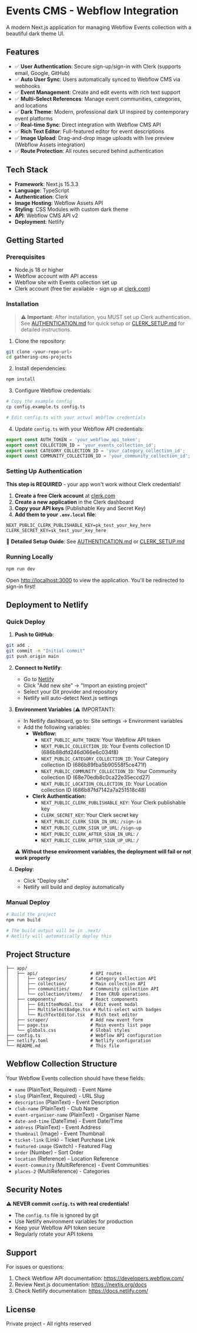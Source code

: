 # Events CMS - Webflow Integration

A modern Next.js application for managing Webflow Events collection with a beautiful dark theme UI.

## Features

- ✅ **User Authentication**: Secure sign-up/sign-in with Clerk (supports email, Google, GitHub)
- ✅ **Auto User Sync**: Users automatically synced to Webflow CMS via webhooks
- ✅ **Event Management**: Create and edit events with rich text support
- ✅ **Multi-Select References**: Manage event communities, categories, and locations
- ✅ **Dark Theme**: Modern, professional dark UI inspired by contemporary event platforms
- ✅ **Real-time Sync**: Direct integration with Webflow CMS API
- ✅ **Rich Text Editor**: Full-featured editor for event descriptions
- ✅ **Image Upload**: Drag-and-drop image uploads with live preview (Webflow Assets integration)
- ✅ **Route Protection**: All routes secured behind authentication

## Tech Stack

- **Framework**: Next.js 15.3.3
- **Language**: TypeScript
- **Authentication**: Clerk
- **Image Hosting**: Webflow Assets API
- **Styling**: CSS Modules with custom dark theme
- **API**: Webflow CMS API v2
- **Deployment**: Netlify

## Getting Started

### Prerequisites

- Node.js 18 or higher
- Webflow account with API access
- Webflow site with Events collection set up
- Clerk account (free tier available - sign up at [clerk.com](https://clerk.com))

### Installation

> **⚠️ Important**: After installation, you MUST set up Clerk authentication. See [AUTHENTICATION.md](./AUTHENTICATION.md) for quick setup or [CLERK_SETUP.md](./CLERK_SETUP.md) for detailed instructions.

1. Clone the repository:
```bash
git clone <your-repo-url>
cd gathering-cms-projects
```

2. Install dependencies:
```bash
npm install
```

3. Configure Webflow credentials:
```bash
# Copy the example config
cp config.example.ts config.ts

# Edit config.ts with your actual Webflow credentials
```

4. Update `config.ts` with your Webflow API credentials:
```typescript
export const AUTH_TOKEN = 'your_webflow_api_token';
export const COLLECTION_ID = 'your_events_collection_id';
export const CATEGORY_COLLECTION_ID = 'your_category_collection_id';
export const COMMUNITY_COLLECTION_ID = 'your_community_collection_id';
```

### Setting Up Authentication

**This step is REQUIRED** - your app won't work without Clerk credentials!

1. **Create a free Clerk account** at [clerk.com](https://clerk.com)
2. **Create a new application** in the Clerk dashboard
3. **Copy your API keys** (Publishable Key and Secret Key)
4. **Add them to your `.env.local` file**:

```env
NEXT_PUBLIC_CLERK_PUBLISHABLE_KEY=pk_test_your_key_here
CLERK_SECRET_KEY=sk_test_your_key_here
```

📖 **Detailed Setup Guide**: See [AUTHENTICATION.md](./AUTHENTICATION.md) or [CLERK_SETUP.md](./CLERK_SETUP.md)

### Running Locally

```bash
npm run dev
```

Open [http://localhost:3000](http://localhost:3000) to view the application. You'll be redirected to sign-in first!

## Deployment to Netlify

### Quick Deploy

1. **Push to GitHub**:
```bash
git add .
git commit -m "Initial commit"
git push origin main
```

2. **Connect to Netlify**:
   - Go to [Netlify](https://app.netlify.com)
   - Click "Add new site" → "Import an existing project"
   - Select your Git provider and repository
   - Netlify will auto-detect Next.js settings

3. **Environment Variables** (⚠️ IMPORTANT):
   - In Netlify dashboard, go to: Site settings → Environment variables
   - Add the following variables:
     - **Webflow:**
       - `NEXT_PUBLIC_AUTH_TOKEN`: Your Webflow API token
       - `NEXT_PUBLIC_COLLECTION_ID`: Your Events collection ID (686b88dfd246d066e6c034f8)
       - `NEXT_PUBLIC_CATEGORY_COLLECTION_ID`: Your Category collection ID (686b89fba5b90558f5ce471f)
       - `NEXT_PUBLIC_COMMUNITY_COLLECTION_ID`: Your Community collection ID (68e70edb8c0ca22e35eccd27)
       - `NEXT_PUBLIC_LOCATION_COLLECTION_ID`: Your Location collection ID (686b87fd7142a7a251518c48)
     - **Clerk Authentication:**
       - `NEXT_PUBLIC_CLERK_PUBLISHABLE_KEY`: Your Clerk publishable key
       - `CLERK_SECRET_KEY`: Your Clerk secret key
       - `NEXT_PUBLIC_CLERK_SIGN_IN_URL`: `/sign-in`
       - `NEXT_PUBLIC_CLERK_SIGN_UP_URL`: `/sign-up`
       - `NEXT_PUBLIC_CLERK_AFTER_SIGN_IN_URL`: `/`
       - `NEXT_PUBLIC_CLERK_AFTER_SIGN_UP_URL`: `/`
   
   ⚠️ **Without these environment variables, the deployment will fail or not work properly**

4. **Deploy**:
   - Click "Deploy site"
   - Netlify will build and deploy automatically

### Manual Deploy

```bash
# Build the project
npm run build

# The build output will be in .next/
# Netlify will automatically deploy this
```

## Project Structure

```
├── app/
│   ├── api/                    # API routes
│   │   ├── categories/         # Category collection API
│   │   ├── collection/         # Main collection API
│   │   ├── communities/        # Community collection API
│   │   └── collection/items/   # Item CRUD operations
│   ├── components/             # React components
│   │   ├── EditItemModal.tsx   # Edit event modal
│   │   ├── MultiSelectBadge.tsx # Multi-select with badges
│   │   └── RichTextEditor.tsx  # Rich text editor
│   ├── scraper/                # Add new event form
│   ├── page.tsx                # Main events list page
│   └── globals.css             # Global styles
├── config.ts                   # Webflow API configuration
├── netlify.toml                # Netlify configuration
└── README.md                   # This file
```

## Webflow Collection Structure

Your Webflow Events collection should have these fields:

- `name` (PlainText, Required) - Event Name
- `slug` (PlainText, Required) - URL Slug
- `description` (PlainText) - Event Description
- `club-name` (PlainText) - Club Name
- `event-organiser-name` (PlainText) - Organiser Name
- `date-and-time` (DateTime) - Event Date/Time
- `address` (PlainText) - Event Address
- `thumbnail` (Image) - Event Thumbnail
- `ticket-link` (Link) - Ticket Purchase Link
- `featured-image` (Switch) - Featured Flag
- `order` (Number) - Sort Order
- `location` (Reference) - Location Reference
- `event-community` (MultiReference) - Event Communities
- `places-2` (MultiReference) - Categories

## Security Notes

⚠️ **NEVER commit `config.ts` with real credentials!**

- The `config.ts` file is ignored by git
- Use Netlify environment variables for production
- Keep your Webflow API token secure
- Regularly rotate your API tokens

## Support

For issues or questions:
1. Check Webflow API documentation: https://developers.webflow.com/
2. Review Next.js documentation: https://nextjs.org/docs
3. Check Netlify documentation: https://docs.netlify.com/

## License

Private project - All rights reserved
